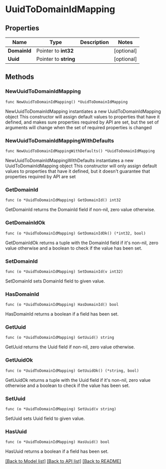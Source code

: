 # UuidToDomainIdMapping

## Properties

Name | Type | Description | Notes
------------ | ------------- | ------------- | -------------
**DomainId** | Pointer to **int32** |  | [optional] 
**Uuid** | Pointer to **string** |  | [optional] 

## Methods

### NewUuidToDomainIdMapping

`func NewUuidToDomainIdMapping() *UuidToDomainIdMapping`

NewUuidToDomainIdMapping instantiates a new UuidToDomainIdMapping object
This constructor will assign default values to properties that have it defined,
and makes sure properties required by API are set, but the set of arguments
will change when the set of required properties is changed

### NewUuidToDomainIdMappingWithDefaults

`func NewUuidToDomainIdMappingWithDefaults() *UuidToDomainIdMapping`

NewUuidToDomainIdMappingWithDefaults instantiates a new UuidToDomainIdMapping object
This constructor will only assign default values to properties that have it defined,
but it doesn't guarantee that properties required by API are set

### GetDomainId

`func (o *UuidToDomainIdMapping) GetDomainId() int32`

GetDomainId returns the DomainId field if non-nil, zero value otherwise.

### GetDomainIdOk

`func (o *UuidToDomainIdMapping) GetDomainIdOk() (*int32, bool)`

GetDomainIdOk returns a tuple with the DomainId field if it's non-nil, zero value otherwise
and a boolean to check if the value has been set.

### SetDomainId

`func (o *UuidToDomainIdMapping) SetDomainId(v int32)`

SetDomainId sets DomainId field to given value.

### HasDomainId

`func (o *UuidToDomainIdMapping) HasDomainId() bool`

HasDomainId returns a boolean if a field has been set.

### GetUuid

`func (o *UuidToDomainIdMapping) GetUuid() string`

GetUuid returns the Uuid field if non-nil, zero value otherwise.

### GetUuidOk

`func (o *UuidToDomainIdMapping) GetUuidOk() (*string, bool)`

GetUuidOk returns a tuple with the Uuid field if it's non-nil, zero value otherwise
and a boolean to check if the value has been set.

### SetUuid

`func (o *UuidToDomainIdMapping) SetUuid(v string)`

SetUuid sets Uuid field to given value.

### HasUuid

`func (o *UuidToDomainIdMapping) HasUuid() bool`

HasUuid returns a boolean if a field has been set.


[[Back to Model list]](../README.md#documentation-for-models) [[Back to API list]](../README.md#documentation-for-api-endpoints) [[Back to README]](../README.md)


